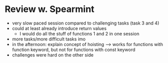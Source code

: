 # Review w. Spearmint

- very slow paced session compared to challenging tasks (task 3 and 4)
- could at least already introduce return values
  - I would do all the stuff of functions 1 and 2 in one session
- more tasks/more difficult tasks imo
- in the afternoon: explain concept of hoisting --> works for functions with function keyword, but not for functions with const keyword
- challenges were hard on the other side
